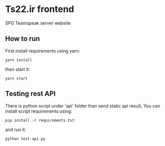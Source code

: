 # Ts22.ir frontend
SPG Teamspeak server website

## How to run
First install requirements using yarn:
```
yarn install
```
then start it:
```
yarn start
```

## Testing rest API
There is python script under 'api' folder than send static api result, You can install script requirements using:
```
pip install -r requirements.txt
```
and run it:
```
python test-api.py
```